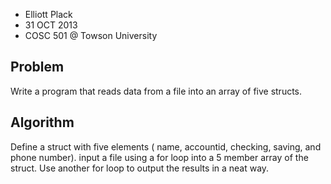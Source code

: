 - Elliott Plack
- 31 OCT 2013
- COSC 501 @ Towson University
## Problem
Write a program that reads data from a file into an array of five structs.
## Algorithm
Define a struct with five elements ( name, accountid, checking, saving, and phone number). input a file using a for loop into a 5  member array of the struct. Use another for loop to output the results in a neat way.
